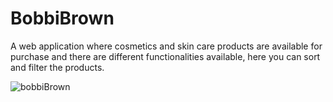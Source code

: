 # BobbiBrown
A web application where cosmetics and skin care products are available for purchase and there are different functionalities available, here you can sort and filter the products.

![bobbiBrown](https://github.com/VrushabhVeer/BobbiBrown/assets/99570200/0e2c33b1-1785-4dd7-a0d3-3f62ad6a5cce)
